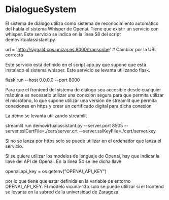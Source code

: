 # DialogueSystem
El sistema de diálogo utiliza como sistema de reconocimiento automático del habla el sistema Whisper de Openai.
Tiene que existir un servicio con whisper. Este servicio se indica en la línea 58 del script demovirtualassistant.py

url = 'http://signal4.cps.unizar.es:8000/transcribe'  # Cambiar por la URL correcta

Este servicio está definido en el script app.py que supone que está instalado el sistema whisper.
Este servicio se levanta utilizando flask.

flask run --host 0.0.0.0 --port 8000

Para que el frontend del sistema de diálogo sea accesible desde cualquier máquina es necesario utilizar una conexión segura para que
permita utilizar el micrófono, lo que supone utilizar una versión de streamlit que permita conexiones en https y crear un certificado digital para dicha conexión

La demo se levanta utilizando streamlit

streamlit run demovirtualassistant.py --server.port 8505 --server.sslCertFile=./cert/server.crt --server.sslKeyFile=./cert/server.key

Si no se lanza por https solo se puede utilizar en el ordenador que lanza el servicio.

Si se quiere utilizar los modelos de lenguaje de Openai, hay que indicar la llave del API de Openai.
En la línea 54 se lee dicha llave

openai.api_key = os.getenv("OPENAI_API_KEY")

por lo que tiene que estar definida en la variable de entorno OPENAI_API_KEY.
El modelo vicuna-13b solo se puede utilizar si el frontend se levanta en la subred de la universidad de Zaragoza.


